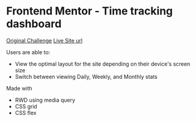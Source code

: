 # Frontend Mentor - Time tracking dashboard

[Original Challenge](https://www.frontendmentor.io/challenges/time-tracking-dashboard-UIQ7167Jw)
[Live Site url](https://andychen-web.github.io/Time-tracking-dashboard/)

Users are able to:
- View the optimal layout for the site depending on their device's screen size
- Switch between viewing Daily, Weekly, and Monthly stats

Made with
- RWD using media query
- CSS grid
- CSS flex
